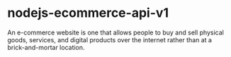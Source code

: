 # nodejs-ecommerce-api-v1
  An e-commerce website is one that allows people to buy and sell physical goods, services, and digital products over the internet rather than at a brick-and-mortar location. 
